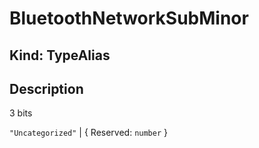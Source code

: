 # **BluetoothNetworkSubMinor**

## **Kind: TypeAlias**

## **Description**

3 bits

`"Uncategorized"` | { Reserved: `number` }
